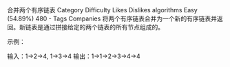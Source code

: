 合并两个有序链表
Category	Difficulty	Likes	Dislikes
algorithms	Easy (54.89%)	480	-
Tags
Companies
将两个有序链表合并为一个新的有序链表并返回。新链表是通过拼接给定的两个链表的所有节点组成的。 

示例：

输入：1->2->4, 1->3->4
输出：1->1->2->3->4->4